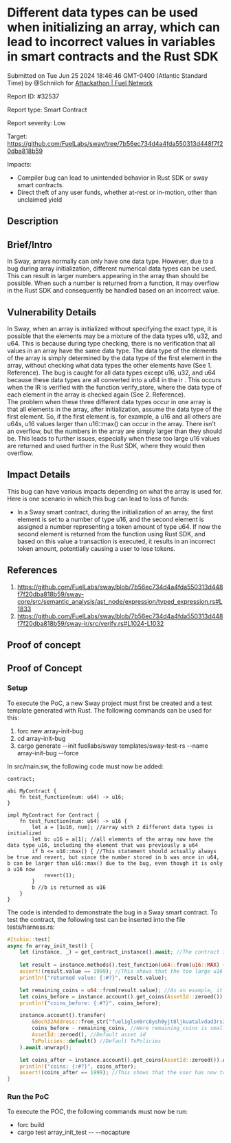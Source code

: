 
# Different data types can be used when initializing an array, which can lead to incorrect values in variables in smart contracts and the Rust SDK

Submitted on Tue Jun 25 2024 18:46:46 GMT-0400 (Atlantic Standard Time) by @Schnilch for [Attackathon | Fuel Network](https://immunefi.com/bounty/fuel-network-attackathon/)

Report ID: #32537

Report type: Smart Contract

Report severity: Low

Target: https://github.com/FuelLabs/sway/tree/7b56ec734d4a4fda550313d448f7f20dba818b59

Impacts:
- Compiler bug can lead to unintended behavior in Rust SDK or sway smart contracts.
- Direct theft of any user funds, whether at-rest or in-motion, other than unclaimed yield

## Description
## Brief/Intro
In Sway, arrays normally can only have one data type. However, due to a bug during array initialization, different numerical data types can be used. This can result in larger numbers appearing in the array than should be possible. When such a number is returned from a function, it may overflow in the Rust SDK and consequently be handled based on an incorrect value.

## Vulnerability Details
In Sway, when an array is initialized without specifying the exact type, it is possible that the elements may be a mixture of the data types u16, u32, and u64. This is because during type checking, there is no verification that all values in an array have the same data type. The data type of the elements of the array is simply determined by the data type of the first element in the array, without checking what data types the other elements have (See 1. Reference). The bug is caught for all data types except u16, u32, and u64 because these data types are all converted into a u64 in the ir . This occurs when the IR is verified with the function verify_store, where the data type of each element in the array is checked again (See 2. Reference).  
The problem when these three different data types occur in one array is that all elements in the array, after initialization, assume the data type of the first element. So, if the first element is, for example, a u16 and all others are u64s, u16 values larger than u16::max() can occur in the array. There isn't an overflow, but the numbers in the array are simply larger than they should be. This leads to further issues, especially when these too large u16 values are returned and used further in the Rust SDK, where they would then overflow.

## Impact Details
This bug can have various impacts depending on what the array is used for. Here is one scenario in which this bug can lead to loss of funds:
-  In a Sway smart contract, during the initialization of an array, the first element is set to a number of type u16, and the second element is assigned a number representing a token amount of type u64. If now the second element is returned from the function using Rust SDK, and based on this value a transaction is executed, it results in an incorrect token amount, potentially causing a user to lose tokens.
 
## References
1. https://github.com/FuelLabs/sway/blob/7b56ec734d4a4fda550313d448f7f20dba818b59/sway-core/src/semantic_analysis/ast_node/expression/typed_expression.rs#L1833
2. https://github.com/FuelLabs/sway/blob/7b56ec734d4a4fda550313d448f7f20dba818b59/sway-ir/src/verify.rs#L1024-L1032
        
## Proof of concept
## Proof of Concept
### Setup
To execute the PoC, a new Sway project must first be created and a test template generated with Rust. The following commands can be used for this:
1. forc new array-init-bug
2. cd array-init-bug
3. cargo generate --init fuellabs/sway templates/sway-test-rs --name array-init-bug --force

In src/main.sw, the following code must now be added:
```sway
contract;

abi MyContract {
    fn test_function(num: u64) -> u16;
}

impl MyContract for Contract {
    fn test_function(num: u64) -> u16 {
        let a = [1u16, num]; //array with 2 different data types is initialized
        let b: u16 = a[1]; //all elements of the array now have the data type u16, including the element that was previously a u64
        if b <= u16::max() { //This statement should actually always be true and revert, but since the number stored in b was once in u64, b can be larger than u16::max() due to the bug, even though it is only a u16 now
            revert(1);
        }
        b //b is returned as u16
    }
}
```
The code is intended to demonstrate the bug in a Sway smart contract. To test the contract, the following test can be inserted into the file tests/harness.rs:
```rust
#[tokio::test]
async fn array_init_test() {
    let (instance, _) = get_contract_instance().await; //The contract is deployed
    
    let result = instance.methods().test_function(u64::from(u16::MAX) + 2000).call().await.unwrap(); //Here, the smart contract is called with a value greater than the max u16, which should actually lead to an error since this variable is later stored in a u16
    assert!(result.value == 1999); //This shows that the too large u16 returned by the contract is now overflowed and results in a different number.
    println!("returned value: {:#?}", result.value);

    let remaining_coins = u64::from(result.value); //As an example, it is assumed here that the number returned by the contract is used to specify how many coins the user should keep to demonstrate a loss of funds
    let coins_before = instance.account().get_coins(AssetId::zeroed()).await.unwrap()[0].amount; //This should be 1_000_000_000 as specified when the test was set up
    println!("coins_before: {:#?}", coins_before);

    instance.account().transfer(
        &Bech32Address::from_str("fuel1glsm9rc8ysh9yjt8ljkuatalvdad3rs3wpqjznd3p7daydw2gg6sftwvvr").unwrap(), //Just an address to which the coins will be sent
        coins_before - remaining_coins, //Here remaining_coins is smaller than it should be which leads to a loss of coins because the amount to send is then too large
        AssetId::zeroed(), //Default asset id
        TxPolicies::default() //Default TxPolicies
    ).await.unwrap();

    let coins_after = instance.account().get_coins(AssetId::zeroed()).await.unwrap()[0].amount;
    println!("coins: {:#?}", coins_after); 
    assert!(coins_after == 1999); //This shows that the user has now transferred too many coins
}
```
### Run the PoC
To execute the POC, the following commands must now be run:
- forc build
- cargo test array_init_test -- --nocapture
